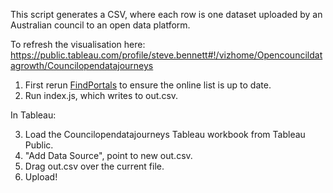 This script generates a CSV, where each row is one dataset uploaded by an Australian council to an open data platform.

To refresh the visualisation here: https://public.tableau.com/profile/steve.bennett#!/vizhome/Opencouncildatagrowth/Councilopendatajourneys

1. First rerun [FindPortals](https://github.com/OpenCouncilData/FindPortals) to ensure the online list is up to date.
2. Run index.js, which writes to out.csv.

In Tableau:

3. Load the Councilopendatajourneys Tableau workbook from Tableau Public.
4. "Add Data Source", point to new out.csv.
5. Drag out.csv over the current file.
6. Upload!